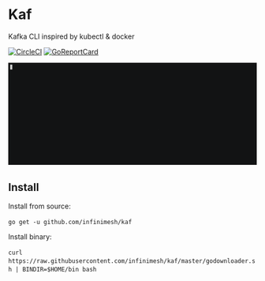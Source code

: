 # Kaf
Kafka CLI inspired by kubectl & docker

[![CircleCI](https://img.shields.io/circleci/project/github/infinimesh/kaf.svg)](https://circleci.com/gh/infinimesh/kaf/tree/master) 
[![GoReportCard](https://goreportcard.com/badge/github.com/infinimesh/kaf)](https://goreportcard.com/report/github.com/infinimesh/kaf) 

![asciicinema](asciicinema.gif)

## Install
Install from source:

```go get -u github.com/infinimesh/kaf```

Install binary:

```curl https://raw.githubusercontent.com/infinimesh/kaf/master/godownloader.sh | BINDIR=$HOME/bin bash```
